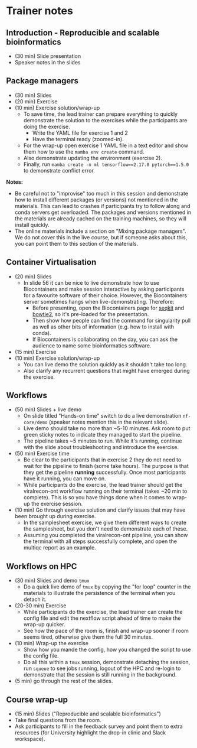 # Trainer notes

## Introduction - Reproducible and scalable bioinformatics

- (30 min) Slide presentation
- Speaker notes in the slides


## Package managers

- (30 min) Slides
- (20 min) Exercise
- (10 min) Exercise solution/wrap-up
  - To save time, the lead trainer can prepare everything to quickly demonstrate the solution to the exercises while the participants are doing the exercise. 
    - Write the YAML file for exercise 1 and 2
    - Have the terminal ready (zoomed-in). 
  - For the wrap-up open exercise 1 YAML file in a text editor and show them how to use the `mamba env create` command.
  - Also demonstrate updating the environment (exercise 2).
  - Finally, run `mamba create -n ml tensorflow==2.17.0 pytorch==1.5.0` to demonstrate conflict error.

**Notes:**

- Be careful not to "improvise" too much in this session and demonstrate how to install different packages (or versions) not mentioned in the materials. This can lead to crashes if participants try to follow along and conda servers get overloaded. The packages and versions mentioned in the materials are already cached on the training machines, so they will install quickly.
- The online materials include a section on "Mixing package managers". We do not cover this in the live course, but if someone asks about this, you can point them to this section of the materials.


## Container Virtualisation

- (20 min) Slides
  - In slide 56 it can be nice to live demonstrate how to use Biocontainers and make session interactive by asking participants for a favourite software of their choice. However, the Biocontainers server sometimes hangs when live-demonstrating. Therefore: 
    - Before presenting, open the Biocontainers page for [seqkit](https://biocontainers.pro/tools/seqkit) and [bowtie2](https://biocontainers.pro/tools/bowtie2), so it's pre-loaded for the presentation.
    - Then show how people can find the command for singularity pull as well as other bits of information (e.g. how to install with conda). 
    - If Biocontainers is collaborating on the day, you can ask the audience to name some bioinformatics software. 
- (15 min) Exercise
- (10 min) Exercise solution/wrap-up
  - You can live demo the solution quickly as it shouldn't take too long.
  - Also clarify any recurrent questions that might have emerged during the exercise.


## Workflows

- (50 min) Slides + live demo
  - On slide titled "Hands-on time" switch to do a live demonstration `nf-core/demo` (speaker notes mention this in the relevant slide).
  - Live demo should take no more than ~5-10 minutes. Ask room to put green sticky notes to indicate they managed to start the pipeline.
  - The pipeline takes ~5 minutes to run. While it's running, continue with the slide about troubleshooting and introduce the exercise. 
- (50 min) Exercise time
  - Be clear to the participants that in exercise 2 they do not need to wait for the pipeline to finish (some take hours). The purpose is that they get the pipeline **running** successfully. Once most participants have it running, you can move on. 
  - While participants do the exercise, the lead trainer should get the viralrecon-ont workflow running on their terminal (takes ~20 min to complete). 
    This is so you have things done when it comes to wrap-up the exercise session.
- (10 min) Go through exercise solution and clarify issues that may have been brought up during exercise.
  - In the samplesheet exercise, we give them different ways to create the samplesheet, but you don't need to demonstrate each of these. 
  - Assuming you completed the viralrecon-ont pipeline, you can show the terminal with all steps successfully complete, and open the multiqc report as an example. 


## Workflows on HPC

- (30 min) Slides and demo `tmux`
  - Do a quick live demo of `tmux` by copying the "for loop" counter in the materials to illustrate the persistence of the terminal when you detach it. 
- (20-30 min) Exercise
  - While participants do the exercise, the lead trainer can create the config file and edit the nextflow script ahead of time to make the wrap-up quicker.
  - See how the pace of the room is, finish and wrap-up sooner if room seems tired, otherwise give them the full 30 minutes.
- (10 min) Wrap-up the exercise
  - Show how you mande the config, how you changed the script to use the config file.
  - Do all this within a `tmux` session, demonstrate detaching the session, run `squeue` to see jobs running, logout of the HPC and re-login to demonstrate that the session is still running in the background. 
- (5 min) go through the rest of the slides.

## Course wrap-up

- (15 min) Slides ("Reproducible and scalable bioinformatics") 
- Take final questions from the room. 
- Ask participants to fill in the feedback survey and point them to extra resources (for University highlight the drop-in clinic and Slack workspace).
